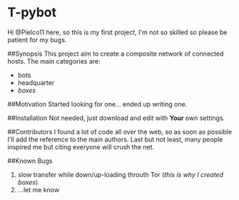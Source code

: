 # T-pybot

Hi @Pielco11 here,
so this is my first project, I'm not so skilled so please be patient for my bugs.

##Synopsis
This project aim to create a composite network of connected hosts. The main categories are:

 + bots 
 + headquarter
 + *boxes*

##Motivation
Started looking for one... ended up writing one.

##Installation
Not needed, just download and edit with **Your** own settings.

##Contributors
I found a lot of code all over the web, so as soon as possible I'll add the reference to the main authors.
Last but not least, many people inspired me but citing everyone will crush the net.

##Known Bugs
1) slow transfer while down/up-loading throuth Tor (*this is why I created boxes*)
2) ...let me know 
